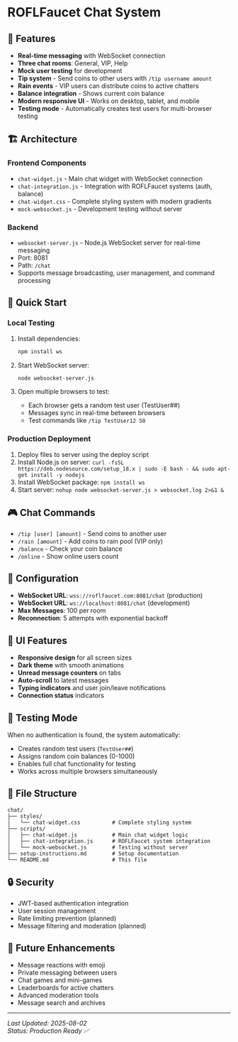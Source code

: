 # ROFLFaucet Chat System

## 🎯 Features
- **Real-time messaging** with WebSocket connection
- **Three chat rooms**: General, VIP, Help
- **Mock user testing** for development
- **Tip system** - Send coins to other users with `/tip username amount`
- **Rain events** - VIP users can distribute coins to active chatters
- **Balance integration** - Shows current coin balance
- **Modern responsive UI** - Works on desktop, tablet, and mobile
- **Testing mode** - Automatically creates test users for multi-browser testing

## 🏗️ Architecture

### Frontend Components
- `chat-widget.js` - Main chat widget with WebSocket connection
- `chat-integration.js` - Integration with ROFLFaucet systems (auth, balance)
- `chat-widget.css` - Complete styling system with modern gradients
- `mock-websocket.js` - Development testing without server

### Backend
- `websocket-server.js` - Node.js WebSocket server for real-time messaging
- Port: 8081
- Path: `/chat`
- Supports message broadcasting, user management, and command processing

## 🚀 Quick Start

### Local Testing
1. Install dependencies:
   ```bash
   npm install ws
   ```

2. Start WebSocket server:
   ```bash
   node websocket-server.js
   ```

3. Open multiple browsers to test:
   - Each browser gets a random test user (TestUser##)
   - Messages sync in real-time between browsers
   - Test commands like `/tip TestUser12 50`

### Production Deployment
1. Deploy files to server using the deploy script
2. Install Node.js on server: `curl -fsSL https://deb.nodesource.com/setup_18.x | sudo -E bash - && sudo apt-get install -y nodejs`
3. Install WebSocket package: `npm install ws`
4. Start server: `nohup node websocket-server.js > websocket.log 2>&1 &`

## 🎮 Chat Commands
- `/tip [user] [amount]` - Send coins to another user
- `/rain [amount]` - Add coins to rain pool (VIP only)
- `/balance` - Check your coin balance
- `/online` - Show online users count

## 🔧 Configuration
- **WebSocket URL**: `wss://roflfaucet.com:8081/chat` (production)
- **WebSocket URL**: `ws://localhost:8081/chat` (development)
- **Max Messages**: 100 per room
- **Reconnection**: 5 attempts with exponential backoff

## 📱 UI Features
- **Responsive design** for all screen sizes
- **Dark theme** with smooth animations
- **Unread message counters** on tabs
- **Auto-scroll** to latest messages
- **Typing indicators** and user join/leave notifications
- **Connection status** indicators

## 🧪 Testing Mode
When no authentication is found, the system automatically:
- Creates random test users (`TestUser##`)
- Assigns random coin balances (0-1000)
- Enables full chat functionality for testing
- Works across multiple browsers simultaneously

## 📁 File Structure
```
chat/
├── styles/
│   └── chat-widget.css          # Complete styling system
├── scripts/
│   ├── chat-widget.js           # Main chat widget logic
│   ├── chat-integration.js      # ROFLFaucet system integration
│   └── mock-websocket.js        # Testing without server
├── setup-instructions.md        # Setup documentation
└── README.md                    # This file
```

## 🔒 Security
- JWT-based authentication integration
- User session management
- Rate limiting prevention (planned)
- Message filtering and moderation (planned)

## 🚧 Future Enhancements
- Message reactions with emoji
- Private messaging between users
- Chat games and mini-games
- Leaderboards for active chatters
- Advanced moderation tools
- Message search and archives

---
*Last Updated: 2025-08-02*  
*Status: Production Ready ✅*
